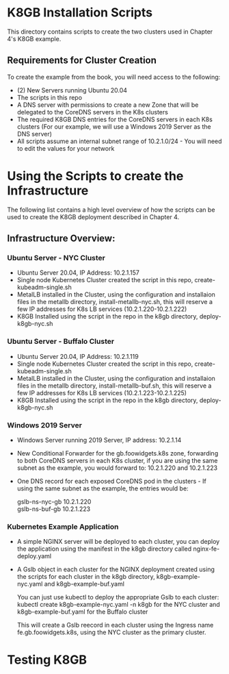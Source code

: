 # K8GB Installation Scripts   
This directory contains scripts to create the two clusters used in Chapter 4's K8GB example.    
  
## Requirements for Cluster Creation  
  
To create the example from the book, you will need access to the following:  
  
- (2) New Servers running Ubuntu 20.04  
- The scripts in this repo  
- A DNS server with permissions to create a new Zone that will be delegated to the CoreDNS servers in the K8s clusters  
- The required K8GB DNS entries for the CoreDNS servers in each K8s clusters (For our example, we will use a Windows 2019 Server as the DNS server)  
- All scripts assume an internal subnet range of 10.2.1.0/24    -    You will need to edit the values for your network  
      
# Using the Scripts to create the Infrastructure    
The following list contains a high level overview of how the scripts can be used to create the K8GB deployment described in Chapter 4.  
  
## Infrastructure Overview:  
  
### Ubuntu Server - NYC Cluster  
- Ubuntu Server 20.04, IP Address: 10.2.1.157  
- Single node Kubernetes Cluster created the script in this repo, create-kubeadm-single.sh
- MetalLB installed in the Cluster, using the configuration and installaion files in the metallb directory, install-metallb-nyc.sh, this will reserve a few IP addresses for K8s LB services (10.2.1.220-10.2.1.222)  
- K8GB Installed using the script in the repo in the k8gb directory, deploy-k8gb-nyc.sh  

### Ubuntu Server - Buffalo Cluster  
- Ubuntu Server 20.04, IP Address: 10.2.1.119  
- Single node Kubernetes Cluster created the script in this repo, create-kubeadm-single.sh  
- MetalLB installed in the Cluster, using the configuration and installaion files in the metallb directory, install-metallb-buf.sh, this will reserve a few IP addresses for K8s LB services (10.2.1.223-10.2.1.225)  
- K8GB Installed using the script in the repo in the k8gb directory, deploy-k8gb-nyc.sh  
  
### Windows 2019 Server  
- Windows Server running 2019 Server, IP address: 10.2.1.14  
- New Conditional Forwarder for the gb.foowidgets.k8s zone, forwarding to both CoreDNS servers in each K8s cluster, if you are using the same subnet as the example, you would forward to: 10.2.1.220 and 10.2.1.223  
- One DNS record for each exposed CoreDNS pod in the clusters -  If using the same subnet as the example, the entries would be:  
  
  gslb-ns-nyc-gb     10.2.1.220  
  gslb-ns-buf-gb     10.2.1.223  
  
### Kubernetes Example Application  
- A simple NGINX server will be deployed to each cluster, you can deploy the application using the manifest in the k8gb directory called nginx-fe-deploy.yaml  
- A Gslb object in each cluster for the NGINX deployment created using the scripts for each cluster in the k8gb directory, k8gb-example-nyc.yaml and k8gb-example-buf.yaml  

  You can just use kubectl to deploy the appropriate Gslb to each cluster:  kubectl create k8gb-example-nyc.yaml -n k8gb  for the NYC cluster and k8gb-example-buf.yaml for the Buffalo cluster  
  
  This will create a Gslb reecord in each cluster using the Ingress name fe.gb.foowidgets.k8s, using the NYC cluster as the primary cluster.  
  
# Testing K8GB  

  


  
